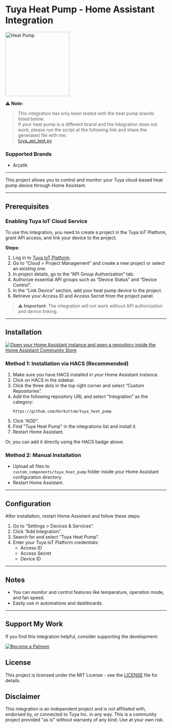 # Tuya Heat Pump - Home Assistant Integration

<img src="https://www.arcelik.com.tr/media/resize/8510551100_MDM2_LOW_2.png/2000Wx2000H/image.webp" alt="Heat Pump" width="200"/>

 ⚠️ **Note:**  
> This integration has only been tested with the heat pump brands listed below.  
> If your heat pump is a different brand and the integration does not work, please run the script at the following link and share the generated file with me:  
> [tuya_api_test.py](https://github.com/Korkuttum/tuya_heat_pump/blob/7d4303902f08a66663448902a00e3fc71efc0f4b/test/tuya_api_test.py)
### Supported Brands
- Arçelik
---

This project allows you to control and monitor your Tuya cloud-based heat pump device through Home Assistant.

---

## Prerequisites

### Enabling Tuya IoT Cloud Service

To use this integration, you need to create a project in the Tuya IoT Platform, grant API access, and link your device to the project.

**Steps:**

1. Log in to [Tuya IoT Platform](https://iot.tuya.com/).
2. Go to “Cloud > Project Management” and create a new project or select an existing one.
3. In project details, go to the “API Group Authorization” tab.
4. Authorize essential API groups such as “Device Status” and “Device Control”.
5. In the “Link Device” section, add your heat pump device to the project.
6. Retrieve your Access ID and Access Secret from the project panel.

> ⚠️ **Important:** The integration will not work without API authorization and device linking.

---

## Installation

[![Open your Home Assistant instance and open a repository inside the Home Assistant Community Store](https://my.home-assistant.io/badges/hacs_repository.svg)](https://my.home-assistant.io/redirect/hacs_repository/?owner=Korkuttum&repository=tuya_heat_pump&category=integration)

### Method 1: Installation via HACS (Recommended)

1. Make sure you have HACS installed in your Home Assistant instance.
2. Click on HACS in the sidebar.
3. Click the three dots in the top right corner and select “Custom Repositories”.
4. Add the following repository URL and select “Integration” as the category:  
   ```
   https://github.com/Korkuttum/tuya_heat_pump
   ```
5. Click “ADD”.
6. Find "Tuya Heat Pump" in the integrations list and install it.
7. Restart Home Assistant.

Or, you can add it directly using the HACS badge above.

### Method 2: Manual Installation

- Upload all files to  
  `custom_components/tuya_heat_pump` folder inside your Home Assistant configuration directory.
- Restart Home Assistant.

---

## Configuration

After installation, restart Home Assistant and follow these steps:

1. Go to “Settings > Devices & Services”.
2. Click “Add Integration”.
3. Search for and select “Tuya Heat Pump”.
4. Enter your Tuya IoT Platform credentials:
    - Access ID
    - Access Secret
    - Device ID

---

## Notes

- You can monitor and control features like temperature, operation mode, and fan speed.
- Easily use in automations and dashboards.

---

## Support My Work

If you find this integration helpful, consider supporting the development:

[![Become a Patreon](https://img.shields.io/badge/Become_a-Patron-red.svg?style=for-the-badge&logo=patreon)](https://www.patreon.com/korkuttum)

## License

This project is licensed under the MIT License - see the [LICENSE](LICENSE) file for details.

## Disclaimer

This integration is an independent project and is not affiliated with, endorsed by, or connected to Tuya Inc. in any way. This is a community project provided "as is" without warranty of any kind. Use at your own risk.

